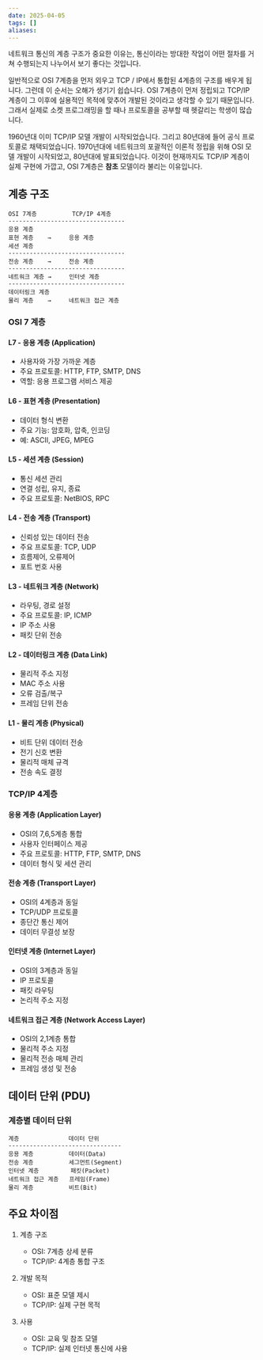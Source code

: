 ```yaml
---
date: 2025-04-05
tags: []
aliases:
---
```


네트워크 통신의 계층 구조가 중요한 이유는, 통신이라는 방대한 작업이 어떤 절차를 거쳐 수행되는지 나누어서 보기 좋다는 것입니다. 

일반적으로 OSI 7계층을 먼저 외우고 TCP / IP에서 통합된 4계층의 구조를 배우게 됩니다. 그런데 이 순서는 오해가 생기기 쉽습니다. OSI 7계층이 먼저 정립되고 TCP/IP 계층이 그 이후에 실용적인 목적에 맞추어 개발된 것이라고 생각할 수 있기 때문입니다. 그래서 실제로 소켓 프로그래밍을 할 때나 프로토콜을 공부할 때 헷갈리는 학생이 많습니다. 

1960년대 이미 TCP/IP 모델 개발이 시작되었습니다. 그리고 80년대에 들어 공식 프로토콜로 채택되었습니다. 
1970년대에 네트워크의 포괄적인 이론적 정립을 위해 OSI 모델 개발이 시작되었고, 80년대에 발표되었습니다.
이것이 현재까지도 TCP/IP 계층이 실제 구현에 가깝고, OSI 7계층은 **참초** 모델이라 불리는 이유입니다. 
## 계층 구조
```
OSI 7계층          TCP/IP 4계층
---------------------------------
응용 계층
표현 계층    →     응용 계층
세션 계층
---------------------------------
전송 계층    →     전송 계층
---------------------------------
네트워크 계층 →     인터넷 계층
---------------------------------
데이터링크 계층
물리 계층    →     네트워크 접근 계층
```

### OSI 7 계층

#### L7 - 응용 계층 (Application)
- 사용자와 가장 가까운 계층
- 주요 프로토콜: HTTP, FTP, SMTP, DNS
- 역할: 응용 프로그램 서비스 제공

#### L6 - 표현 계층 (Presentation)
- 데이터 형식 변환
- 주요 기능: 암호화, 압축, 인코딩
- 예: ASCII, JPEG, MPEG

#### L5 - 세션 계층 (Session)
- 통신 세션 관리
- 연결 성립, 유지, 종료
- 주요 프로토콜: NetBIOS, RPC

#### L4 - 전송 계층 (Transport)
- 신뢰성 있는 데이터 전송
- 주요 프로토콜: TCP, UDP
- 흐름제어, 오류제어
- 포트 번호 사용

#### L3 - 네트워크 계층 (Network)
- 라우팅, 경로 설정
- 주요 프로토콜: IP, ICMP
- IP 주소 사용
- 패킷 단위 전송

#### L2 - 데이터링크 계층 (Data Link)
- 물리적 주소 지정
- MAC 주소 사용
- 오류 검출/복구
- 프레임 단위 전송

#### L1 - 물리 계층 (Physical)
- 비트 단위 데이터 전송
- 전기 신호 변환
- 물리적 매체 규격
- 전송 속도 결정

### TCP/IP 4계층

#### 응용 계층 (Application Layer)
- OSI의 7,6,5계층 통합
- 사용자 인터페이스 제공
- 주요 프로토콜: HTTP, FTP, SMTP, DNS
- 데이터 형식 및 세션 관리

#### 전송 계층 (Transport Layer)
- OSI의 4계층과 동일
- TCP/UDP 프로토콜
- 종단간 통신 제어
- 데이터 무결성 보장

#### 인터넷 계층 (Internet Layer)
- OSI의 3계층과 동일
- IP 프로토콜
- 패킷 라우팅
- 논리적 주소 지정

#### 네트워크 접근 계층 (Network Access Layer)
- OSI의 2,1계층 통합
- 물리적 주소 지정
- 물리적 전송 매체 관리
- 프레임 생성 및 전송

## 데이터 단위 (PDU)

### 계층별 데이터 단위
```
계층              데이터 단위
--------------------------------
응용 계층          데이터(Data)
전송 계층          세그먼트(Segment)
인터넷 계층         패킷(Packet)
네트워크 접근 계층   프레임(Frame)
물리 계층          비트(Bit)
```

## 주요 차이점

1. 계층 구조
   - OSI: 7계층 상세 분류
   - TCP/IP: 4계층 통합 구조

2. 개발 목적
   - OSI: 표준 모델 제시
   - TCP/IP: 실제 구현 목적

3. 사용
   - OSI: 교육 및 참조 모델
   - TCP/IP: 실제 인터넷 통신에 사용